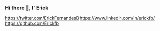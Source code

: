 ### Hi there 👋, I' Erick

https://twitter.com/ErickFernandesB https://www.linkedin.com/in/erickfb/ https://github.com/Erickfb
